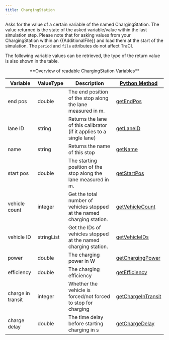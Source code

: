```yaml
---
title: ChargingStation
---
```


Asks for the value of a certain variable of the named ChargingStation.
The value returned is the state of the asked variable/value within the
last simulation step. Please note that for asking values from your
ChargingStation within an {{AdditionalFile}} and load them at the start of the simulation. The `period` and `file`
attributes do not affect TraCI.

The following variable values can be retrieved, the type of the return
value is also shown in the table.

<center>
**Overview of readable ChargingStation Variables**
</center>

| Variable                                     | ValueType           | Description       |  [Python Method](../TraCI/Interfacing_TraCI_from_Python.md)    |
| -------------------------------------------- | ------------------- | ----------------- | -------------------------------------------------------------- |
| end pos                                  | double          | The end position of the stop along the lane measured in m.  | [getEndPos](https://sumo.dlr.de/pydoc/traci._chargingstation.html#ChargingStationDomain-getEndPos) |
| lane ID                                  | string          | Returns the lane of this calibrator (if it applies to a single lane)   | [getLaneID](https://sumo.dlr.de/pydoc/traci._chargingstation.html#ChargingStationDomain-getLaneID) |
| name                                 | string          | Returns the name of this stop   | [getName](https://sumo.dlr.de/pydoc/traci._chargingstation.html#ChargingStationDomain-getName) |
| start pos                                  | double          | The starting position of the stop along the lane measured in m.   | [getStartPos](https://sumo.dlr.de/pydoc/traci._chargingstation.html#ChargingStationDomain-getStartPos) |
| vehicle count                     | integer   | Get the total number of vehicles stopped at the named charging station.  | [getVehicleCount](https://sumo.dlr.de/pydoc/traci._chargingstation.html#ChargingStationDomain-getVehicleCount) |
| vehicle ID                         | stringList          | Get the IDs of vehicles stopped at the named charging station.   | [getVehicleIDs](https://sumo.dlr.de/pydoc/traci._chargingstation.html#ChargingStationDomain-getVehicleIDs) |
| power                                    | double          | The charging power in W |  [getChargingPower](https://sumo.dlr.de/pydoc/traci._chargingstation.html#ChargingStationDomain-getChargingPower) |
| efficiency                               | double          | The charging efficiency | [getEfficiency](https://sumo.dlr.de/pydoc/traci._chargingstation.html#ChargingStationDomain-getEfficiency) |
| charge in transit                        | integer         | Whether the vehicle is forced/not forced to stop for charging | [getChargeInTransit](https://sumo.dlr.de/pydoc/traci._chargingstation.html#ChargingStationDomain-getChargeInTransit) |
| charge delay                             | double          | The time delay before starting charging in s | [getChargeDelay](https://sumo.dlr.de/pydoc/traci._chargingstation.html#ChargingStationDomain-getChargeDelay) |


